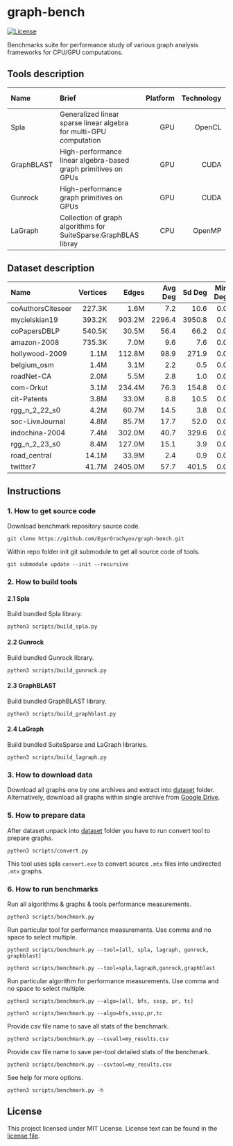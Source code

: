 # graph-bench

[![License](https://img.shields.io/badge/license-MIT-blue)](https://github.com/JetBrains-Research/spla-bench/blob/master/LICENSE.md)

Benchmarks suite for performance study of various graph analysis frameworks for CPU/GPU computations.

## Tools description

| Name       | Brief                                                              | Platform | Technology |                                        Source Page |
|:-----------|:-------------------------------------------------------------------|---------:|-----------:|---------------------------------------------------:|
| Spla       | Generalized linear sparse linear algebra for multi-GPU computation |      GPU |     OpenCL | [link](https://github.com/JetBrains-Research/spla) |
| GraphBLAST | High-performance linear algebra-based graph primitives on GPUs     |      GPU |       CUDA |      [link](https://github.com/gunrock/graphblast) |
| Gunrock    | High-performance graph primitives on GPUs                          |      GPU |       CUDA |         [link](https://github.com/gunrock/gunrock) |
| LaGraph    | Collection of graph algorithms for SuiteSparse:GraphBLAS libray    |      CPU |     OpenMP |       [link](https://github.com/GraphBLAS/LAGraph) |

## Dataset description

| Name              | Vertices |   Edges | Avg Deg | Sd Deg | Min Deg |   Max Deg |                                                                                              Link |
|:------------------|---------:|--------:|--------:|-------:|--------:|----------:|--------------------------------------------------------------------------------------------------:|
| coAuthorsCiteseer |   227.3K |    1.6M |     7.2 |   10.6 |     0.0 |    1372.0 | [link](https://suitesparse-collection-website.herokuapp.com/MM/DIMACS10/coAuthorsCiteseer.tar.gz) |
| mycielskian19     |   393.2K |  903.2M |  2296.4 | 3950.8 |     0.0 |  196606.0 |                                            [link](http://sparse.tamu.edu/Mycielski/mycielskian19) |
| coPapersDBLP      |   540.5K |   30.5M |    56.4 |   66.2 |     0.0 |    3299.0 |      [link](https://suitesparse-collection-website.herokuapp.com/MM/DIMACS10/coPapersDBLP.tar.gz) |
| amazon-2008       |   735.3K |    7.0M |     9.6 |    7.6 |     0.0 |    1077.0 |                                                    [link](http://sparse.tamu.edu/LAW/amazon-2008) |
| hollywood-2009    |     1.1M |  112.8M |    98.9 |  271.9 |     0.0 |   11467.0 |         [link](https://suitesparse-collection-website.herokuapp.com/MM/LAW/hollywood-2009.tar.gz) |
| belgium_osm       |     1.4M |    3.1M |     2.2 |    0.5 |     0.0 |      10.0 |                                               [link](http://sparse.tamu.edu/DIMACS10/belgium_osm) |
| roadNet-CA        |     2.0M |    5.5M |     2.8 |    1.0 |     0.0 |      12.0 |            [link](https://suitesparse-collection-website.herokuapp.com/MM/SNAP/roadNet-CA.tar.gz) |
| com-Orkut         |     3.1M |  234.4M |    76.3 |  154.8 |     0.0 |   33313.0 |             [link](https://suitesparse-collection-website.herokuapp.com/MM/SNAP/com-Orkut.tar.gz) |
| cit-Patents       |     3.8M |   33.0M |     8.8 |   10.5 |     0.0 |     793.0 |           [link](https://suitesparse-collection-website.herokuapp.com/MM/SNAP/cit-Patents.tar.gz) |
| rgg_n_2_22_s0     |     4.2M |   60.7M |    14.5 |    3.8 |     0.0 |      36.0 |     [link](https://suitesparse-collection-website.herokuapp.com/MM/DIMACS10/rgg_n_2_22_s0.tar.gz) |
| soc-LiveJournal   |     4.8M |   85.7M |    17.7 |   52.0 |     0.0 |   20333.0 |      [link](https://suitesparse-collection-website.herokuapp.com/MM/SNAP/soc-LiveJournal1.tar.gz) |
| indochina-2004    |     7.4M |  302.0M |    40.7 |  329.6 |     0.0 |  256425.0 |         [link](https://suitesparse-collection-website.herokuapp.com/MM/LAW/indochina-2004.tar.gz) |
| rgg_n_2_23_s0     |     8.4M |  127.0M |    15.1 |    3.9 |     0.0 |      40.0 |     [link](https://suitesparse-collection-website.herokuapp.com/MM/DIMACS10/rgg_n_2_23_s0.tar.gz) |
| road_central      |    14.1M |   33.9M |     2.4 |    0.9 |     0.0 |       8.0 |                                              [link](http://sparse.tamu.edu/DIMACS10/road_central) |
| twitter7          |    41.7M | 2405.0M |    57.7 |  401.5 |     0.0 | 2997490.0 |                                                      [link](http://sparse.tamu.edu/SNAP/twitter7) |

## Instructions

### 1. How to get source code

Download benchmark repository source code.

```shell
git clone https://github.com/EgorOrachyov/graph-bench.git
```

Within repo folder init git submodule to get all source code of tools.

```shell
git submodule update --init --recursive
```

### 2. How to build tools

#### 2.1 Spla

Build bundled Spla library.

```shell
python3 scripts/build_spla.py
```

#### 2.2 Gunrock

Build bundled Gunrock library.

```shell
python3 scripts/build_gunrock.py
```

#### 2.3 GraphBLAST

Build bundled GraphBLAST library.

```shell
python3 scripts/build_graphblast.py
```

#### 2.4 LaGraph

Build bundled SuiteSparse and LaGraph libraries.

```shell
python3 scripts/build_lagraph.py
```

### 3. How to download data

Download all graphs one by one archives and extract into [dataset](./dataset) folder.
Alternatively, download all graphs within single archive
from [Google Drive](https://drive.google.com/file/d/14RHaC_Ze_qoeb2GuhXOkirVaTvkRlv35/view?usp=share_link).

### 5. How to prepare data

After dataset unpack into [dataset](./dataset) folder you have to run convert tool to prepare graphs.

```shell
python3 scripts/convert.py
```

This tool uses spla `convert.exe` to convert source `.mtx` files into undirected `.mtx` graphs.

### 6. How to run benchmarks

Run all algorithms & graphs & tools performance measurements.

```shell
python3 scripts/benchmark.py
```

Run particular tool for performance measurements. Use comma and no space to select multiple.

```shell
python3 scripts/benchmark.py --tool=[all, spla, lagraph, gunrock, graphblast]
```

```shell
python3 scripts/benchmark.py --tool=spla,lagraph,gunrock,graphblast
```

Run particular algorithm for performance measurements. Use comma and no space to select multiple.

```shell
python3 scripts/benchmark.py --algo=[all, bfs, sssp, pr, tc]
```

```shell
python3 scripts/benchmark.py --algo=bfs,sssp,pr,tc
```

Provide csv file name to save all stats of the benchmark.

```shell
python3 scripts/benchmark.py --csvall=my_results.csv
```

Provide csv file name to save per-tool detailed stats of the benchmark.

```shell
python3 scripts/benchmark.py --csvtool=my_results.csv
```

See help for more options.

```shell
python3 scripts/benchmark.py -h
```

## License

This project licensed under MIT License. License text can be found in the
[license file](./LICENSE.md).